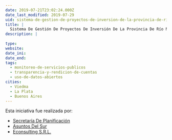 ```yaml
---
date: 2019-07-21T23:02:24.000Z
date_last_modified: 2019-07-29
uid: sistema-de-gestion-de-proyectos-de-inversion-de-la-provincia-de-rio-negro
title: |
  Sistema De Gestión De Proyectos De Inversión De La Provincia De Río Negro
description: |
  
type: 
website: 
date_ini: 
date_end: 
tags:
  - monitoreo-de-servicios-publicos
  - transparencia-y-rendicion-de-cuentas
  - uso-de-datos-abiertos
cities: 
  - Viedma
  - La Plata
  - Buenos Aires
---
```


Esta iniciativa fue realizada por:

- [Secretaría De Planificación](/organizaciones/secretaria-de-planificacion)
- [Asuntos Del Sur](/organizaciones/asuntos-del-sur)
- [Econsulting S.R.L.](/organizaciones/econsulting-s-r-l)
